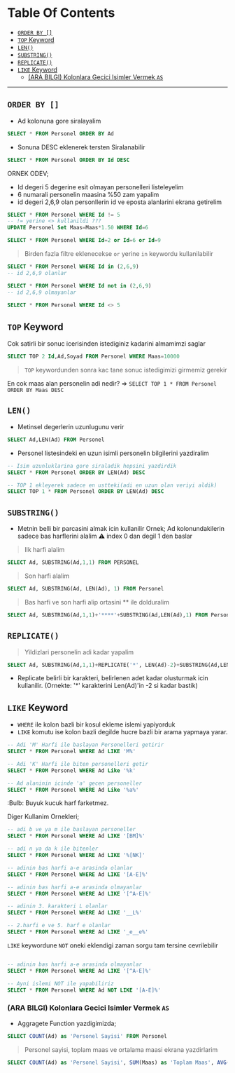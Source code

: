 # Table Of Contents

- [`ORDER BY []`](#order-by-)
- [`TOP` Keyword](#top-keyword)
- [`LEN()`](#len)
- [`SUBSTRING()`](#substring)
- [`REPLICATE()`](#replicate)
- [`LIKE` Keyword](#like-keyword)
  - [(ARA BILGI) Kolonlara Gecici Isimler Vermek `AS`](#ara-bilgi-kolonlara-gecici-isimler-vermek-as)

---

## `ORDER BY []`

- Ad kolonuna gore siralayalim

```SQL
SELECT * FROM Personel ORDER BY Ad
```

- Sonuna DESC eklenerek tersten Siralanabilir

```SQL
SELECT * FROM Personel ORDER BY Id DESC
```

ORNEK ODEV;

- Id degeri 5 degerine esit olmayan personelleri listeleyelim
- 6 numarali personelin maasina %50 zam yapalim
- id degeri 2,6,9 olan personllerin id ve eposta alanlarini ekrana getirelim

```SQL
SELECT * FROM Personel WHERE Id != 5
-- != yerine <> kullanildi ???
UPDATE Personel Set Maas=Maas*1.50 WHERE Id=6

SELECT * FROM Personel WHERE Id=2 or Id=6 or Id=9
```

> Birden fazla filtre eklenecekse `or` yerine `in` keywordu kullanilabilir

```SQL
SELECT * FROM Personel WHERE Id in (2,6,9)
-- id 2,6,9 olanlar
```

```SQL
SELECT * FROM Personel WHERE Id not in (2,6,9)
-- id 2,6,9 olmayanlar
```

```SQL
SELECT * FROM Personel WHERE Id <> 5
```

## `TOP` Keyword

Cok satirli bir sonuc icerisinden istediginiz kadarini almamimzi saglar

```SQL
SELECT TOP 2 Id,Ad,Soyad FROM Personel WHERE Maas=10000
```

> `TOP` keywordunden sonra kac tane sonuc istedigimizi girmemiz gerekir

En cok maas alan personelin adi nedir? => `SELECT TOP 1 * FROM Personel ORDER BY Maas DESC`

## `LEN()`

- Metinsel degerlerin uzunlugunu verir

```SQL
SELECT Ad,LEN(Ad) FROM Personel
```

- Personel listesindeki en uzun isimli personelin bilgilerini yazdiralim

```SQL
-- Isim uzunluklarina gore siraladik hepsini yazdirdik
SELECT * FROM Personel ORDER BY LEN(Ad) DESC

-- TOP 1 ekleyerek sadece en ustteki(adi en uzun olan veriyi aldik)
SELECT TOP 1 * FROM Personel ORDER BY LEN(Ad) DESC
```

## `SUBSTRING()`

- Metnin belli bir parcasini almak icin kullanilir
Ornek; Ad kolonundakilerin sadece bas harflerini alalim
:warning: index 0 dan degil 1 den baslar

>Ilk harfi alalim

```SQL
SELECT Ad, SUBSTRING(Ad,1,1) FROM PERSONEL
```

>Son harfi alalim

```SQL
SELECT Ad, SUBSTRING(Ad, LEN(Ad), 1) FROM Personel
```

> Bas harfi ve son harfi alip ortasini ** ile dolduralim

```SQL
SELECT Ad, SUBSTRING(Ad,1,1)+'****'+SUBSTRING(Ad,LEN(Ad),1) FROM Personel
```

## `REPLICATE()`

>Yildizlari personelin adi kadar yapalim

```SQL
SELECT Ad, SUBSTRING(Ad,1,1)+REPLICATE('*', LEN(Ad)-2)+SUBSTRING(Ad,LEN(Ad),1) FROM Personel
```

- Replicate belirli bir karakteri, belirlenen adet kadar olusturmak icin kullanilir. (Ornekte: '*' karakterini Len(Ad)'in -2 si kadar bastik)

## `LIKE` Keyword

- `WHERE` ile kolon bazli bir kosul ekleme islemi yapiyorduk
- `LIKE` komutu ise kolon bazli degilde hucre bazli bir arama yapmaya yarar.

```SQL
-- Adi 'M' Harfi ile baslayan Personelleri getirir
SELECT * FROM Personel WHERE Ad LIKE 'M%'

-- Adi 'K' Harfi ile biten personelleri getir
SELECT * FROM Personel WHERE Ad Like '%k'

-- Ad alaninin icinde 'a' gecen personeller
SELECT * FROM Personel WHERE Ad Like '%a%'
```

:Bulb: Buyuk kucuk harf farketmez.

Diger Kullanim Ornekleri;

```SQL
-- adi b ve ya m ile baslayan personeller
SELECT * FROM Personel WHERE Ad LIKE '[BM]%'

-- adi n ya da k ile bitenler
SELECT * FROM Personel WHERE Ad LIKE '%[NK]'

-- adinin bas harfi a-e arasinda olanlar
SELECT * FROM Personel WHERE Ad LIKE '[A-E]%'

-- adinin bas harfi a-e arasinda olmayanlar
SELECT * FROM Personel WHERE Ad LIKE '[^A-E]%'

-- adinin 3. karakteri L olanlar
SELECT * FROM Personel WHERE Ad LIKE '__L%'

-- 2.harfi e ve 5. harf e olanlar
SELECT * FROM Personel WHERE Ad LIKE '_e__e%'
```

`LIKE` keywordune `NOT` oneki eklendigi zaman sorgu tam tersine cevrilebilir

```SQL

-- adinin bas harfi a-e arasinda olmayanlar
SELECT * FROM Personel WHERE Ad LIKE '[^A-E]%'

-- Ayni islemi NOT ile yapabiliriz
SELECT * FROM Personel WHERE Ad NOT LIKE '[A-E]%'
```

### (ARA BILGI) Kolonlara Gecici Isimler Vermek `AS`

- Aggragete Function yazdigimizda;

```SQL
SELECT COUNT(Ad) as 'Personel Sayisi' FROM Personel
```

> Personel sayisi, toplam maas ve ortalama maasi ekrana yazdirlarim

```SQL
SELECT COUNT(Ad) as 'Personel Sayisi', SUM(Maas) as 'Toplam Maas', AVG(Maas) as 'Ortalama Maas' FROM Personel
```
